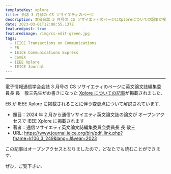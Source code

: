 ```yaml
---
templateKey: xplore
title: 会誌 3 月号の CS ソサイエティのページ
description: 本会会誌 3 月号の CS ソサイエティのページにXploreについての記事が掲載されました．
date: 2023-03-01T12:08:55.137Z
featuredpost: true
featuredimage: /img/cs-edit-green.jpg
tags:
  - IEICE Transactions on Communications
  - EB
  - IEICE Communications Express
  - ComEX
  - IEEE Xplore
  - IEICE Journal
---
```


---

電子情報通信学会会誌 3 月号の CS ソサイエティのページに英文論文誌編集委員長 長　敬三先生がお書きになった [Xplore についての記事](https://www.journal.ieice.org/bin/pdf_link.php?fname=k106_3_249&lang=J&year=2023)が掲載されました．

EB が IEEE Xplore に掲載されることに伴う変更点について解説されています．

- 題目：2024 年 2 月から通信ソサイエティ英文論文誌の論文が オープンアクセスで IEEE Xplore に掲載されます
- 著者：通信ソサイエティ英文論文誌編集委員会委員長 長 敬三
- URL: https://www.journal.ieice.org/bin/pdf_link.php?fname=k106_3_249&lang=J&year=2023

この記事はオープンアクセスとなりましたので，どなたでも読むことができます．

ぜひ，ご覧下さい．
